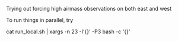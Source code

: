 Trying out forcing high airmass observations on both east and west

To run things in parallel, try

cat run_local.sh | xargs -n 23 -I'{}' -P3 bash -c '{}'
